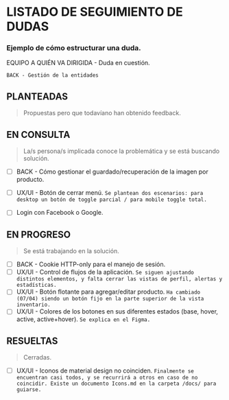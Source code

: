 # LISTADO DE SEGUIMIENTO DE DUDAS

### Ejemplo de cómo estructurar una duda.
EQUIPO A QUIÉN VA DIRIGIDA - Duda en cuestión.

`BACK - Gestión de la entidades`

## PLANTEADAS
> Propuestas pero que todavíano han obtenido feedback.


## EN CONSULTA
> La/s persona/s implicada conoce la problemática y se está buscando solución.

- [ ] BACK - Cómo gestionar el guardado/recuperación de la imagen por producto.
- [ ] UX/UI - Botón de cerrar menú. `Se plantean dos escenarios: para desktop un botón de toggle parcial / para mobile toggle total.`
- [ ] Login con Facebook o Google.


## EN PROGRESO
> Se está trabajando en la solución.

- [ ] BACK - Cookie HTTP-only para el manejo de sesión.
- [ ] UX/UI - Control de flujos de la aplicación. `Se siguen ajustando distintos elementos, y falta cerrar las vistas de perfil, alertas y estadísticas.`
-  [ ] UX/UI - Botón flotante para agregar/editar producto. `Ha cambiado (07/04) siendo un botón fijo en la parte superior de la vista inventario.`
-  [ ] UX/UI - Colores de los botones en sus diferentes estados (base, hover, active, active+hover). `Se explica en el Figma.`

## RESUELTAS
> Cerradas.

-  [ ] UX/UI - Iconos de material design no coinciden. `Finalmente se encuentran casi todos, y se recurrirá a otros en caso de no coincidir. Existe un documento Icons.md en la carpeta /docs/ para guiarse.`